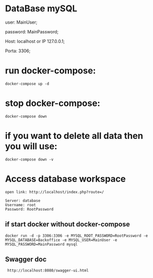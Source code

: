 # DataBase mySQL
user: MainUser;

password: MainPassword;

Host: localhost or IP 127.0.0.1;

Porta: 3306;

# run docker-compose:
````
docker-compose up -d
````

# stop docker-compose:
````
docker-compose down
````

# if you want to delete all data then you will use:

````
docker-compose down -v
````

# Access database workspace

````open link: http://localhost/index.php?route=/````
````
Server: database 
Username: root
Password: RootPassword
````

## if start docker without docker-compose

````
docker run -d -p 3306:3306 -e MYSQL_ROOT_PASSWORD=RootPassword -e MYSQL_DATABASE=Backoffice -e MYSQL_USER=MainUser -e MYSQL_PASSWORD=MainPassword mysql
````

## Swagger doc

```` http://localhost:8080/swagger-ui.html````